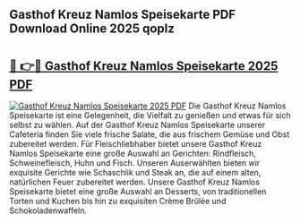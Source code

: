 ## Gasthof Kreuz Namlos Speisekarte PDF Download Online 2025 qopIz

# <h2><a href="http://gc7xd6.nevu.top/?p=Gasthof+Kreuz+Namlos+Speisekarte">🔗 👉🔴 Gasthof Kreuz Namlos Speisekarte 2025 PDF</a></h2>

[![Gasthof Kreuz Namlos Speisekarte 2025 PDF](https://i.imgur.com/dBaPXMq.png)](http://gc7xd6.nevu.top/?p=Gasthof+Kreuz+Namlos+Speisekarte)
Die Gasthof Kreuz Namlos Speisekarte ist eine Gelegenheit, die Vielfalt zu genießen und etwas für sich selbst zu wählen. Auf der Gasthof Kreuz Namlos Speisekarte unserer Cafeteria finden Sie viele frische Salate, die aus frischem Gemüse und Obst zubereitet werden. Für Fleischliebhaber bietet unsere Gasthof Kreuz Namlos Speisekarte eine große Auswahl an Gerichten: Rindfleisch, Schweinefleisch, Huhn und Fisch. Unseren Auserwählten bieten wir exquisite Gerichte wie Schaschlik und Steak an, die auf einem alten, natürlichen Feuer zubereitet werden. Unsere Gasthof Kreuz Namlos Speisekarte bietet eine große Auswahl an Desserts, von traditionellen Torten und Kuchen bis hin zu exquisiten Crème Brûlée und Schokoladenwaffeln.
